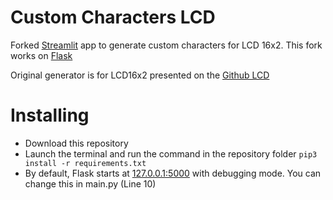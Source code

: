 # Custom Characters LCD
Forked [Streamlit](https://github.com/streamlit/streamlit) app to generate custom characters for LCD 16x2. This fork works on [Flask](https://github.com/pallets/flask)

Original generator is for LCD16x2 presented on the [Github LCD](https://github.com/the-raspberry-pi-guy/lcd?tab=readme-ov-file#custom-characters)

# Installing
- Download this repository
- Launch the terminal and run the command in the repository folder `pip3 install -r requirements.txt`
- By default, Flask starts at [127.0.0.1:5000](http://127.0.0.1:5000/) with debugging mode. You can change this in main.py (Line 10)
